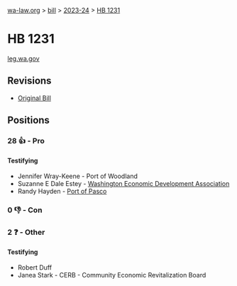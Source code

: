 [wa-law.org](/) > [bill](/bill/) > [2023-24](/bill/2023-24/) > [HB 1231](/bill/2023-24/hb/1231/)

# HB 1231
[leg.wa.gov](https://app.leg.wa.gov/billsummary?BillNumber=1231&Year=2023&Initiative=false)

## Revisions
* [Original Bill](1/)

## Positions
### 28 👍 - Pro
#### Testifying
* Jennifer Wray-Keene - Port of Woodland
* Suzanne E Dale Estey - [Washington Economic Development Association](/org/washington_economic_development_association/)
* Randy Hayden - [Port of Pasco](/org/port_of_pasco/)

### 0 👎 - Con

### 2 ❓ - Other
#### Testifying
* Robert Duff
* Janea Stark - CERB - Community Economic Revitalization Board
